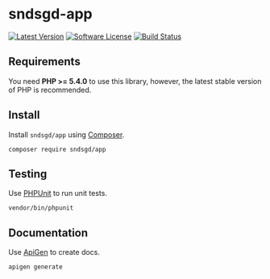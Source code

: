 # sndsgd-app


[![Latest Version](https://img.shields.io/github/release/sndsgd/sndsgd-app.svg?style=flat-square)](https://github.com/sndsgd/sndsgd-app/releases)
[![Software License](https://img.shields.io/badge/license-MIT-brightgreen.svg?style=flat-square)](https://github.com/sndsgd/sndsgd-app/LICENSE)
[![Build Status](https://img.shields.io/travis/sndsgd/sndsgd-app/master.svg?style=flat-square)](https://travis-ci.org/sndsgd/sndsgd-app)


## Requirements

You need **PHP >= 5.4.0** to use this library, however, the latest stable version of PHP is recommended.


## Install

Install `sndsgd/app` using [Composer](https://getcomposer.org/).

```
composer require sndsgd/app
```

## Testing

Use [PHPUnit](https://phpunit.de/) to run unit tests.

```
vendor/bin/phpunit
```

## Documentation

Use [ApiGen](http://apigen.org/) to create docs.

```
apigen generate
```
